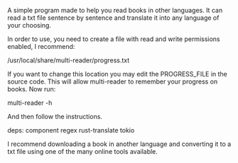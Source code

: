 A simple program made to help you read books in other languages.
It can read a txt file sentence by sentence and translate it into any language of your choosing.

In order to use, you need to create a file with read and write permissions enabled, I recommend:

/usr/local/share/multi-reader/progress.txt

If you want to change this location you may edit the PROGRESS_FILE in the source code.
This will allow multi-reader to remember your progress on books.
Now run:

multi-reader -h

And then follow the instructions.

deps:
component
regex
rust-translate
tokio

I recommend downloading a book in another language and converting it to a txt file using one of the many online tools available.
